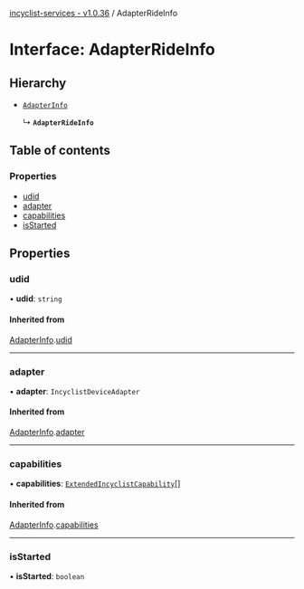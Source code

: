 [incyclist-services - v1.0.36](../README.md) / AdapterRideInfo

# Interface: AdapterRideInfo

## Hierarchy

- [`AdapterInfo`](AdapterInfo.md)

  ↳ **`AdapterRideInfo`**

## Table of contents

### Properties

- [udid](AdapterRideInfo.md#udid)
- [adapter](AdapterRideInfo.md#adapter)
- [capabilities](AdapterRideInfo.md#capabilities)
- [isStarted](AdapterRideInfo.md#isstarted)

## Properties

### udid

• **udid**: `string`

#### Inherited from

[AdapterInfo](AdapterInfo.md).[udid](AdapterInfo.md#udid)

___

### adapter

• **adapter**: `IncyclistDeviceAdapter`

#### Inherited from

[AdapterInfo](AdapterInfo.md).[adapter](AdapterInfo.md#adapter)

___

### capabilities

• **capabilities**: [`ExtendedIncyclistCapability`](../README.md#extendedincyclistcapability)[]

#### Inherited from

[AdapterInfo](AdapterInfo.md).[capabilities](AdapterInfo.md#capabilities)

___

### isStarted

• **isStarted**: `boolean`
